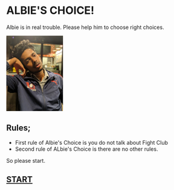 # ALBIE'S CHOICE!
Albie is in real trouble. Please help him to choose right choices.

</p>
<img src="media/sad.jpg" width="150"/>
</p>

## Rules;
* First rule of Albie's Choice is you do not talk about Fight Club
* Second rule of ALbie's Choice is there are no other rules.

So please start.

## [START](./1.md)
